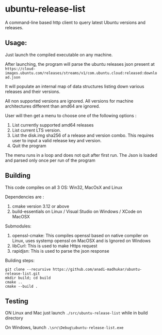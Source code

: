 # ubuntu-release-list

A command-line based http client to query latest Ubuntu versions and releases. 

## Usage: 

Just launch the compiled executable on any machine.

After launching, the program will parse the ubuntu releases json present at `https://cloud-images.ubuntu.com/releases/streams/v1/com.ubuntu.cloud:released:download.json`

It will populate an internal map of data structures listing down various releases and their versions. 

All non supported versions are ignored. All versions for machine architectures different than amd64 are ignored. 

User will then get a menu to choose one of the following options :
1. List currently supported amd64 releases
2. List current LTS version. 
3. List the disk.img sha256 of a release and version combo. This requires user to input a valid release key and version.
4. Quit the program

The menu runs in a loop and does not quit after first run. 
The Json is loaded and parsed only once per run of the program


## Building
This code compiles on all 3 OS: Win32, MacOsX and Linux 

Dependencies are :
1. cmake version 3.12 or above 
2. build-essentials on Linux  / Visual Studio on Windows / XCode on MacOSX

Submodules:
1. openssl-cmake: This compiles openssl based on native compiler on Linux, uses systemp openssl on MacOSX and is Ignored on Windows
2. libCurl: This is used to make Https request
3. rapidjsn: This is used to parse the json response

Building steps: 
```
git clone --recursive https://github.com/anadi-madhukar/ubuntu-release-list.git
mkdir build; cd build
cmake ..
cmake --build .
```

## Testing 
ON Linux and Mac just launch `./src/ubuntu-release-list` while in build directory

On Windows, launch `.\src\Debug\ubuntu-release-list.exe`

